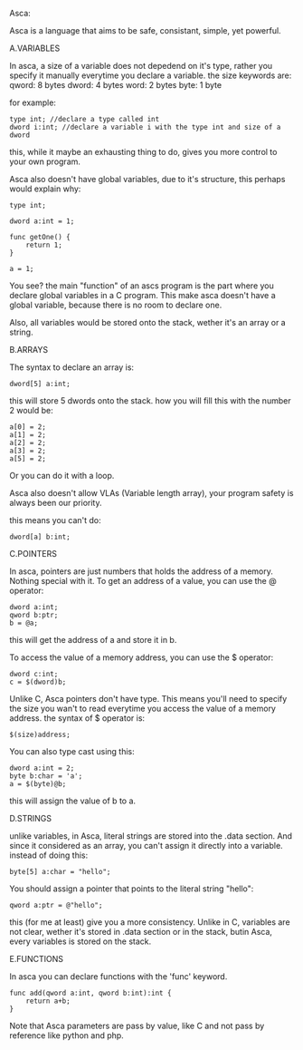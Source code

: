 
Asca:

Asca is a language that aims to be safe, consistant, simple, yet powerful.

A.VARIABLES

In asca, a size of a variable does not depedend on it's type,
rather you specify it manually everytime you declare a variable.
the size keywords are:
qword: 8 bytes
dword: 4 bytes
word: 2 bytes
byte: 1 byte

for example:

```
type int; //declare a type called int
dword i:int; //declare a variable i with the type int and size of a dword
```

this, while it maybe an exhausting thing to do, gives you more control
to your own program.

Asca also doesn't have global variables, due to it's structure,
this perhaps would explain why:

```
type int;

dword a:int = 1;

func getOne() {
	return 1;
}

a = 1;
```

You see? the main "function" of an ascs program is the part where you declare
global variables in a C program. This make asca doesn't have a global variable, because
there is no room to declare one.

Also, all variables would be stored onto the stack, wether it's an array or a string.

B.ARRAYS

The syntax to declare an array is:
```
dword[5] a:int;
```
this will store 5 dwords onto the stack.
how you will fill this with the number 2 would be:

```
a[0] = 2;
a[1] = 2;
a[2] = 2;
a[3] = 2;
a[5] = 2;
```

Or you can do it with a loop.

Asca also doesn't allow VLAs (Variable length array), your program safety is always
been our priority.

this means you can't do:
```
dword[a] b:int;
```

C.POINTERS

In asca, pointers are just numbers that holds the address of a memory.
Nothing special with it.
To get an address of a value, you can use the @ operator:
```
dword a:int;
qword b:ptr;
b = @a;
```
this will get the address of a and store it in b.

To access the value of a memory address, you can use the $ operator:
```
dword c:int;
c = $(dword)b;
```
Unlike C, Asca pointers don't have type. This means you'll need to specify the size
you wan't to read everytime you access the value of a memory address.
the syntax of $ operator is:
```
$(size)address;
```
You can also type cast using this:
```
dword a:int = 2;
byte b:char = 'a';
a = $(byte)@b;
```
this will assign the value of b to a.

D.STRINGS

unlike variables, in Asca, literal strings are stored into the .data section. And since it
considered as an array, you can't assign it directly into a variable.
instead of doing this:
```
byte[5] a:char = "hello";
```
You should assign a pointer that points to the literal string "hello":
```
qword a:ptr = @"hello";
```
this (for me at least) give you a more consistency.
Unlike in C, variables are not clear, wether it's stored in .data section or in the stack,
butin Asca, every variables is stored on the stack.

E.FUNCTIONS

In asca you can declare functions with the 'func' keyword.
```
func add(qword a:int, qword b:int):int {
	return a+b;
}
```

Note that Asca parameters are pass by value, like C
and not pass by reference like python and php.

